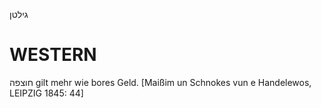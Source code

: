 גילטן

WESTERN
========

חוצפה gilt mehr wie bores Geld.
[Maißim un Schnokes vun e Handelewos, LEIPZIG 1845: 44]